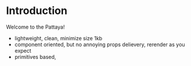 # Introduction

Welcome to the Pattaya!

- lightweight, clean, minimize size 1kb
- component oriented, but no annoying props delievery, rerender as you expect
- primitives based,
